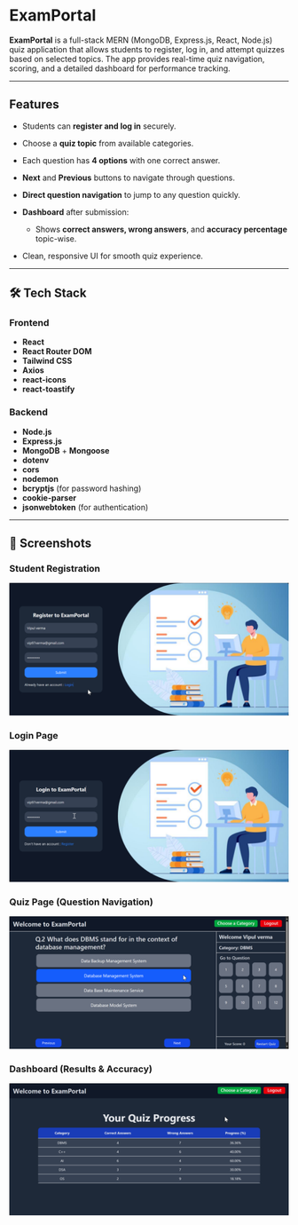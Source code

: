 
# ExamPortal

**ExamPortal** is a full-stack MERN (MongoDB, Express.js, React, Node.js) quiz application that allows students to register, log in, and attempt quizzes based on selected topics. The app provides real-time quiz navigation, scoring, and a detailed dashboard for performance tracking.

---

## Features

* Students can **register and log in** securely.
* Choose a **quiz topic** from available categories.
* Each question has **4 options** with one correct answer.
* **Next** and **Previous** buttons to navigate through questions.
* **Direct question navigation** to jump to any question quickly.
* **Dashboard** after submission:

  * Shows **correct answers, wrong answers**, and **accuracy percentage** topic-wise.
* Clean, responsive UI for smooth quiz experience.

---

## 🛠 Tech Stack

### Frontend

* **React**
* **React Router DOM**
* **Tailwind CSS**
* **Axios**
* **react-icons**
* **react-toastify**

### Backend

* **Node.js**
* **Express.js**
* **MongoDB** + **Mongoose**
* **dotenv**
* **cors**
* **nodemon**
* **bcryptjs** (for password hashing)
* **cookie-parser**
* **jsonwebtoken** (for authentication)

---

## 📸 Screenshots

### Student Registration

![Register](./Frontend/public/screenshots/register.png)

### Login Page

![Login](./Frontend/public/screenshots/login.png)

### Quiz Page (Question Navigation)

![Quiz](./Frontend/public/screenshots/quiz.png)

### Dashboard (Results & Accuracy)

![Dashboard](./Frontend/public/screenshots/dashboard.png)



